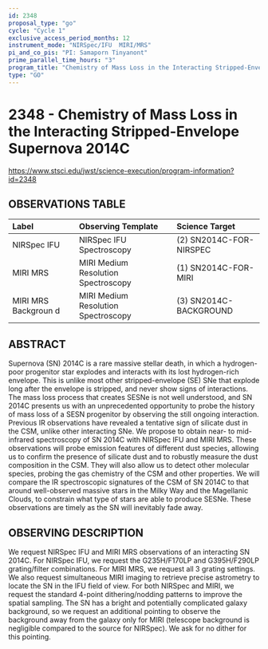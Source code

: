 ```yaml
---
id: 2348
proposal_type: "go"
cycle: "Cycle 1"
exclusive_access_period_months: 12
instrument_mode: "NIRSpec/IFU  MIRI/MRS"
pi_and_co_pis: "PI: Samaporn Tinyanont"
prime_parallel_time_hours: "3"
program_title: "Chemistry of Mass Loss in the Interacting Stripped-Envelope Supernova 2014C"
type: "GO"
---
```

# 2348 - Chemistry of Mass Loss in the Interacting Stripped-Envelope Supernova 2014C
https://www.stsci.edu/jwst/science-execution/program-information?id=2348
## OBSERVATIONS TABLE
| Label                  | Observing Template                   | Science Target             |
| :--------------------- | :----------------------------------- | :------------------------- |
| NIRSpec IFU            | NIRSpec IFU Spectroscopy             | (2) SN2014C-FOR-NIRSPEC    |
| MIRI MRS               | MIRI Medium Resolution Spectroscopy  | (1) SN2014C-FOR-MIRI       |
| MIRI MRS Backgroun d | MIRI Medium Resolution Spectroscopy  | (3) SN2014C-BACKGROUND     |

## ABSTRACT

Supernova (SN) 2014C is a rare massive stellar death, in which a hydrogen-poor progenitor star explodes and interacts with its lost hydrogen-rich envelope. This is unlike most other stripped-envelope (SE) SNe that explode long after the envelope is stripped, and never show signs of interactions. The mass loss process that creates SESNe is not well understood, and SN 2014C presents us with an unprecedented opportunity to probe the history of mass loss of a SESN progenitor by observing the still ongoing interaction. Previous IR observations have revealed a tentative sign of silicate dust in the CSM, unlike other interacting SNe. We propose to obtain near- to mid-infrared spectroscopy of SN 2014C with NIRSpec IFU and MIRI MRS. These observations will probe emission features of different dust species, allowing us to confirm the presence of silicate dust and to robustly measure the dust composition in the CSM. They will also allow us to detect other molecular species, probing the gas chemistry of the CSM and other properties. We will compare the IR spectroscopic signatures of the CSM of SN 2014C to that around well-observed massive stars in the Milky Way and the Magellanic Clouds, to constrain what type of stars are able to produce SESNe. These observations are timely as the SN will inevitably fade away.

## OBSERVING DESCRIPTION

We request NIRSpec IFU and MIRI MRS observations of an interacting SN 2014C. For NIRSpec IFU, we request the G235H/F170LP and G395H/F290LP grating/filter combinations. For MIRI MRS, we request all 3 grating settings. We also request simultaneous MIRI imaging to retrieve precise astrometry to locate the SN in the IFU field of view. For both NIRSpec and MIRI, we request the standard 4-point dithering/nodding patterns to improve the spatial sampling. The SN has a bright and potentially complicated galaxy background, so we request an additional pointing to observe the background away from the galaxy only for MIRI (telescope background is negligible compared to the source for NIRSpec). We ask for no dither for this pointing.
